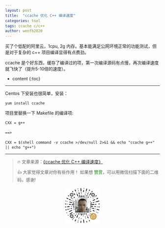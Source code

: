 ```yaml
---
layout: post
title:  "ccache 优化 C++ 编译速度"
categories: tool
tags: ccache c/c++
author: wenfh2020
---
```


买了个低配的阿里云，1cpu, 2g 内存。基本能满足公网环境正常的功能测试，但是对于复杂的 c++ 项目编译显得有点费劲。

ccache 是个好东西，缓存了编译过的项，第一次编译源码有点慢，再次编译速度就飞快了（提升5-10倍的速度）。



* content
{:toc}

---

Centos 下安装也很简单，安装：

```shell
yum install ccache
```

项目里替换一下 Makefile 的编译项:

```shell
CXX = g++

==>

CXX = $(shell command -v ccache >/dev/null 2>&1 && echo "ccache g++" || echo "g++")
```

---

> 🔥 文章来源：[《ccache 优化 C++ 编译速度》](https://wenfh2020.com/2017/12/06/cpp-ccache/)
>
> 👍 大家觉得文章对你有些作用！ 如果想 <font color=green>赞赏</font>，可以用微信扫描下面的二维码，感谢!
<div align=center><img src="/images/2020-08-06-15-49-47.png" width="120"/></div>